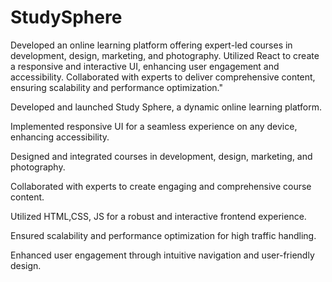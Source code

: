# StudySphere
 
Developed an online learning platform offering expert-led courses in development, design, marketing, and photography. Utilized React to create a responsive and interactive UI, enhancing user engagement and accessibility. Collaborated with experts to deliver comprehensive content, ensuring scalability and performance optimization."

Developed and launched Study Sphere, a dynamic online learning platform.

Implemented responsive UI for a seamless experience on any device, enhancing accessibility.

Designed and integrated courses in development, design, marketing, and photography.

Collaborated with experts to create engaging and comprehensive course content.

Utilized HTML,CSS, JS for a robust and interactive frontend experience.

Ensured scalability and performance optimization for high traffic handling.

Enhanced user engagement through intuitive navigation and user-friendly design.

